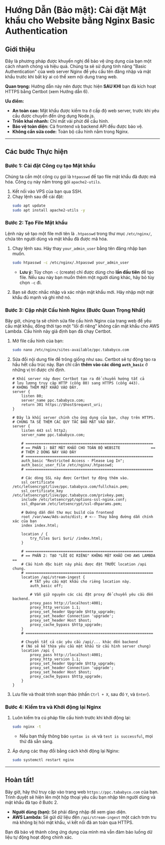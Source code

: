 # Hướng Dẫn (Bảo mật): Cài đặt Mật khẩu cho Website bằng Nginx Basic Authentication

## Giới thiệu

Đây là phương pháp được khuyến nghị để bảo vệ ứng dụng của bạn một cách nhanh chóng và hiệu quả. Chúng ta sẽ sử dụng tính năng "Basic Authentication" của web server Nginx để yêu cầu tên đăng nhập và mật khẩu trước khi bất kỳ ai có thể xem nội dung trang web.

**Quan trọng:** Hướng dẫn này nên được thực hiện **SAU KHI** bạn đã kích hoạt HTTPS bằng Certbot (xem Hướng dẫn 6).

**Ưu điểm:**
-   **An toàn cao:** Mật khẩu được kiểm tra ở cấp độ web server, trước khi yêu cầu được chuyển đến ứng dụng Node.js.
-   **Triển khai nhanh:** Chỉ mất vài phút để cấu hình.
-   **Bảo vệ toàn diện:** Cả frontend và backend API đều được bảo vệ.
-   **Không cần sửa code:** Toàn bộ cấu hình nằm trong Nginx.

---

## Các bước Thực hiện

### Bước 1: Cài đặt Công cụ tạo Mật khẩu

Chúng ta cần một công cụ gọi là `htpasswd` để tạo file mật khẩu đã được mã hóa. Công cụ này nằm trong gói `apache2-utils`.

1.  Kết nối vào VPS của bạn qua SSH.
2.  Chạy lệnh sau để cài đặt:
    ```bash
    sudo apt update
    sudo apt install apache2-utils -y
    ```

### Bước 2: Tạo File Mật khẩu

Lệnh này sẽ tạo một file mới tên là `.htpasswd` trong thư mục `/etc/nginx/`, chứa tên người dùng và mật khẩu đã được mã hóa.

1.  Chạy lệnh sau. Hãy thay `your_admin_user` bằng tên đăng nhập bạn muốn.
    ```bash
    sudo htpasswd -c /etc/nginx/.htpasswd your_admin_user
    ```
    -   **Lưu ý:** Tùy chọn `-c` (create) chỉ được dùng cho **lần đầu tiên** để tạo file. Nếu sau này bạn muốn thêm một người dùng khác, hãy bỏ tùy chọn `-c` đi.

2.  Bạn sẽ được nhắc nhập và xác nhận mật khẩu mới. Hãy nhập một mật khẩu đủ mạnh và ghi nhớ nó.

### Bước 3: Cập nhật Cấu hình Nginx (Bước Quan Trọng Nhất)

Bây giờ, chúng ta sẽ chỉnh sửa file cấu hình Nginx của trang web để yêu cầu mật khẩu, đồng thời tạo một "lối đi riêng" không cần mật khẩu cho AWS Lambda. Cấu hình này giả định bạn đã chạy Certbot.

1.  Mở file cấu hình của bạn:
    ```bash
    sudo nano /etc/nginx/sites-available/ppc.tababyco.com
    ```

2.  Sửa đổi nội dung file để trông giống như sau. Certbot sẽ tự động tạo ra hầu hết cấu trúc này. Bạn chỉ cần **thêm vào các dòng `auth_basic`** ở những vị trí được chỉ định.

    ```nginx
    # Khối server này được Certbot tạo ra để chuyển hướng tất cả
    # lưu lượng truy cập HTTP (cổng 80) sang HTTPS (cổng 443).
    # KHÔNG THÊM MẬT KHẨU VÀO ĐÂY.
    server {
        listen 80;
        server_name ppc.tababyco.com;
        return 301 https://$host$request_uri;
    }

    # Đây là khối server chính cho ứng dụng của bạn, chạy trên HTTPS.
    # CHÚNG TA SẼ THÊM CÁC QUY TẮC BẢO MẬT VÀO ĐÂY.
    server {
        listen 443 ssl http2;
        server_name ppc.tababyco.com;

        # ==========================================================
        # == PHẦN 1: BẬT MẬT KHẨU CHO TOÀN BỘ WEBSITE              ==
        # THÊM 2 DÒNG NÀY VÀO ĐÂY
        # ==========================================================
        auth_basic "Restricted Access - Please Log In";
        auth_basic_user_file /etc/nginx/.htpasswd;
        # ==========================================================

        # Các dòng SSL này được Certbot tự động thêm vào.
        ssl_certificate /etc/letsencrypt/live/ppc.tababyco.com/fullchain.pem;
        ssl_certificate_key /etc/letsencrypt/live/ppc.tababyco.com/privkey.pem;
        include /etc/letsencrypt/options-ssl-nginx.conf;
        ssl_dhparam /etc/letsencrypt/ssl-dhparams.pem;

        # Đường dẫn đến thư mục build của frontend
        root /var/www/Ads-auto/dist; # <-- Thay bằng đường dẫn chính xác của bạn
        index index.html;

        location / {
            try_files $uri $uri/ /index.html;
        }

        # ==========================================================
        # == PHẦN 2: TẠO "LỐI ĐI RIÊNG" KHÔNG MẬT KHẨU CHO AWS LAMBDA ==
        # Cấu hình đặc biệt này phải được đặt TRƯỚC location /api chung.
        # ==========================================================
        location /api/stream-ingest {
            # TẮT yêu cầu mật khẩu cho riêng location này.
            auth_basic off;

            # Vẫn giữ nguyên các cài đặt proxy để chuyển yêu cầu đến backend.
            proxy_pass http://localhost:4001;
            proxy_http_version 1.1;
            proxy_set_header Upgrade $http_upgrade;
            proxy_set_header Connection 'upgrade';
            proxy_set_header Host $host;
            proxy_cache_bypass $http_upgrade;
        }
        # ==========================================================

        # Chuyển tất cả các yêu cầu /api/... khác đến backend
        # (Nó sẽ kế thừa yêu cầu mật khẩu từ cấu hình server chung)
        location /api {
            proxy_pass http://localhost:4001;
            proxy_http_version 1.1;
            proxy_set_header Upgrade $http_upgrade;
            proxy_set_header Connection 'upgrade';
            proxy_set_header Host $host;
            proxy_cache_bypass $http_upgrade;
        }
    }
    ```
3.  Lưu file và thoát trình soạn thảo (nhấn `Ctrl + X`, sau đó `Y`, và `Enter`).

### Bước 4: Kiểm tra và Khởi động lại Nginx

1.  Luôn kiểm tra cú pháp file cấu hình trước khi khởi động lại:
    ```bash
    sudo nginx -t
    ```
    -   Nếu bạn thấy thông báo `syntax is ok` và `test is successful`, mọi thứ đã sẵn sàng.

2.  Áp dụng các thay đổi bằng cách khởi động lại Nginx:
    ```bash
    sudo systemctl restart nginx
    ```

---

## Hoàn tất!

Bây giờ, hãy thử truy cập vào trang web `https://ppc.tababyco.com` của bạn. Trình duyệt sẽ hiện lên một hộp thoại yêu cầu bạn nhập tên người dùng và mật khẩu đã tạo ở Bước 2.

-   **Người dùng (bạn):** Sẽ phải đăng nhập để xem giao diện.
-   **AWS Lambda:** Sẽ gửi dữ liệu đến `/api/stream-ingest` một cách trơn tru mà không bị hỏi mật khẩu, vì kết nối đã an toàn qua HTTPS.

Bạn đã bảo vệ thành công ứng dụng của mình mà vẫn đảm bảo luồng dữ liệu tự động hoạt động chính xác.